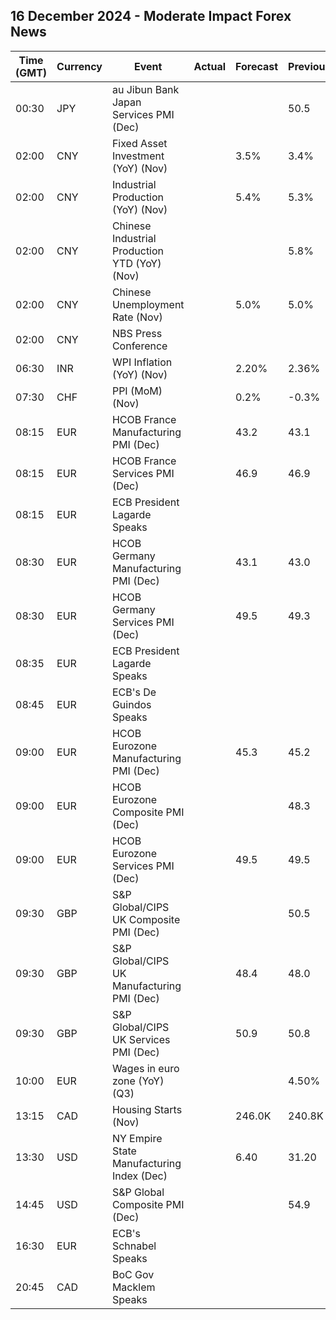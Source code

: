 ## 16 December 2024 - Moderate Impact Forex News

| Time (GMT) | Currency | Event | Actual | Forecast | Previous |
|------|----------|-------|--------|----------|----------|
| 00:30 | JPY | au Jibun Bank Japan Services PMI (Dec) |  |  | 50.5 |
| 02:00 | CNY | Fixed Asset Investment (YoY) (Nov) |  | 3.5% | 3.4% |
| 02:00 | CNY | Industrial Production (YoY) (Nov) |  | 5.4% | 5.3% |
| 02:00 | CNY | Chinese Industrial Production YTD (YoY) (Nov) |  |  | 5.8% |
| 02:00 | CNY | Chinese Unemployment Rate (Nov) |  | 5.0% | 5.0% |
| 02:00 | CNY | NBS Press Conference |  |  |  |
| 06:30 | INR | WPI Inflation (YoY) (Nov) |  | 2.20% | 2.36% |
| 07:30 | CHF | PPI (MoM) (Nov) |  | 0.2% | -0.3% |
| 08:15 | EUR | HCOB France Manufacturing PMI (Dec) |  | 43.2 | 43.1 |
| 08:15 | EUR | HCOB France Services PMI (Dec) |  | 46.9 | 46.9 |
| 08:15 | EUR | ECB President Lagarde Speaks |  |  |  |
| 08:30 | EUR | HCOB Germany Manufacturing PMI (Dec) |  | 43.1 | 43.0 |
| 08:30 | EUR | HCOB Germany Services PMI (Dec) |  | 49.5 | 49.3 |
| 08:35 | EUR | ECB President Lagarde Speaks |  |  |  |
| 08:45 | EUR | ECB's De Guindos Speaks |  |  |  |
| 09:00 | EUR | HCOB Eurozone Manufacturing PMI (Dec) |  | 45.3 | 45.2 |
| 09:00 | EUR | HCOB Eurozone Composite PMI (Dec) |  |  | 48.3 |
| 09:00 | EUR | HCOB Eurozone Services PMI (Dec) |  | 49.5 | 49.5 |
| 09:30 | GBP | S&P Global/CIPS UK Composite PMI (Dec) |  |  | 50.5 |
| 09:30 | GBP | S&P Global/CIPS UK Manufacturing PMI (Dec) |  | 48.4 | 48.0 |
| 09:30 | GBP | S&P Global/CIPS UK Services PMI (Dec) |  | 50.9 | 50.8 |
| 10:00 | EUR | Wages in euro zone (YoY) (Q3) |  |  | 4.50% |
| 13:15 | CAD | Housing Starts (Nov) |  | 246.0K | 240.8K |
| 13:30 | USD | NY Empire State Manufacturing Index (Dec) |  | 6.40 | 31.20 |
| 14:45 | USD | S&P Global Composite PMI (Dec) |  |  | 54.9 |
| 16:30 | EUR | ECB's Schnabel Speaks |  |  |  |
| 20:45 | CAD | BoC Gov Macklem Speaks |  |  |  |
